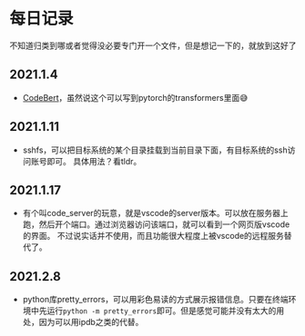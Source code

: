 # 每日记录

不知道归类到哪或者觉得没必要专门开一个文件，但是想记一下的，就放到这好了

## 2021.1.4

- [CodeBert](https://github.com/microsoft/CodeBERT)，虽然说这个可以写到pytorch的transformers里面😅

## 2021.1.11

- sshfs，可以把目标系统的某个目录挂载到当前目录下面，有目标系统的ssh访问账号即可。
具体用法？看tldr。

## 2021.1.17

- 有个叫code_server的玩意，就是vscode的server版本。可以放在服务器上跑，然后开个端口。通过浏览器访问该端口，就可以看到一个网页版vscode的界面。
不过说实话并不使用，而且功能很大程度上被vscode的远程服务替代了。

## 2021.2.8

- python库pretty_errors，可以用彩色易读的方式展示报错信息。只要在终端环境中先运行`python -m pretty_errors`即可。但是感觉可能并没有太大的用处，因为可以用ipdb之类的代替。
